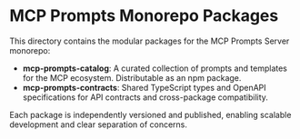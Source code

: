 # MCP Prompts Monorepo Packages

This directory contains the modular packages for the MCP Prompts Server monorepo:

- **mcp-prompts-catalog**: A curated collection of prompts and templates for the MCP ecosystem. Distributable as an npm package.
- **mcp-prompts-contracts**: Shared TypeScript types and OpenAPI specifications for API contracts and cross-package compatibility.

Each package is independently versioned and published, enabling scalable development and clear separation of concerns. 